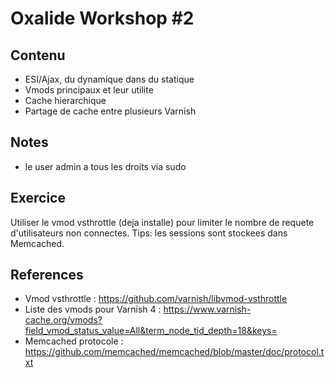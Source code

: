 # Oxalide Workshop #2

## Contenu

 * ESI/Ajax, du dynamique dans du statique
 * Vmods principaux et leur utilite
 * Cache hierarchique
 * Partage de cache entre plusieurs Varnish

## Notes

 * le user admin a tous les droits via sudo

## Exercice
Utiliser le vmod vsthrottle (deja installe) pour limiter le nombre de requete d'utilisateurs non connectes. Tips: les sessions sont stockees dans Memcached.

## References
 * Vmod vsthrottle : <https://github.com/varnish/libvmod-vsthrottle>
 * Liste des vmods pour Varnish 4 : <https://www.varnish-cache.org/vmods?field_vmod_status_value=All&term_node_tid_depth=18&keys=>
 * Memcached protocole : <https://github.com/memcached/memcached/blob/master/doc/protocol.txt>
